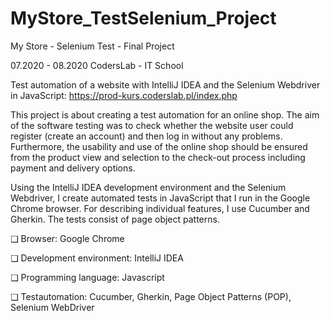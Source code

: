 # MyStore_TestSelenium_Project
My Store - Selenium Test - Final Project

07.2020 - 08.2020 
CodersLab - IT School

Test automation of a website with IntelliJ IDEA and the Selenium Webdriver in JavaScript:
https://prod-kurs.coderslab.pl/index.php

This project is about creating a test automation for an online shop. The aim of the software testing was to check whether the website user could register (create an account) and then log in without any problems. 
Furthermore, the usability and use of the online shop should be ensured from the product view and selection to the check-out process including payment and delivery options.

Using the IntelliJ IDEA development environment and the Selenium Webdriver, 
I create automated tests in JavaScript that I run in the Google Chrome browser. 
For describing individual features, I use Cucumber and Gherkin. The tests consist of page object patterns.


❑ Browser: Google Chrome

❑ Development environment: IntelliJ IDEA

❑ Programming language: Javascript

❑ Testautomation: Cucumber, Gherkin, Page Object Patterns (POP),
Selenium WebDriver






